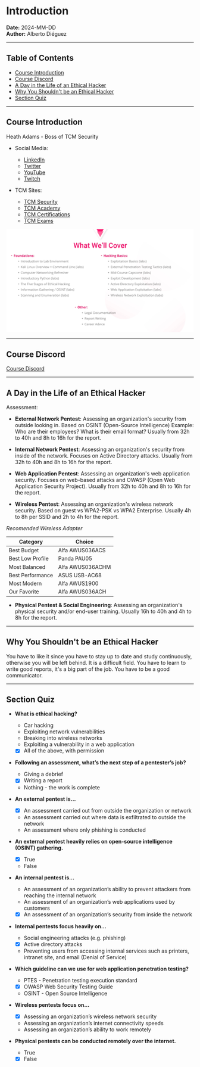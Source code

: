 # Introduction

**Date:** 2024-MM-DD  
**Author:** Alberto Diéguez

---

## Table of Contents
- [Course Introduction](#course-introduction)
- [Course Discord](#course-discord)
- [A Day in the Life of an Ethical Hacker](#a-day-in-the-life-of-an-ethical-hacker)
- [Why You Shouldn't be an Ethical Hacker](#why-you-shouldnt-be-an-ethical-hacker)
- [Section Quiz](#section-quiz)

---

## Course Introduction
Heath Adams - Boss of TCM Security 
- Social Media: 
  - [LinkedIn](https://linkedin.com/in/heathadams )
  - [Twitter](https://x.com/tcmsecurity)
  - [YouTube](https://youtube.com/thecybermentor)
  - [Twitch](https://twitch.tv/thecybermentor)

- TCM Sites:
  - [TCM Security](https://tcm-sec.com)
  - [TCM Academy](htts://academy.tcm-sec.com)
  - [TCM Certifications](htts://certifications.tcm-sec.com)
  - [TCM Exams](htts://exams.tcmsecurity.com)

![What We'll Cover](images/1.png)

---
## Course Discord
[Course Discord](https://discord.gg/tcm)

---

## A Day in the Life of an Ethical Hacker
Assessment:
 - **External Network Pentest**:
 Assessing an organization's security from outside looking in. Based on OSINT (Open-Source Intelligence) Example: Who are their employees? What is their email format? Usually from 32h to 40h and 8h to 16h for the report.

 - **Internal Network Pentest**:
 Assessing an organization's security from inside of the network. Focuses on Active Directory attacks. Usually from 32h to 40h and 8h to 16h for the report.

 - **Web Application Pentest**:
 Assessing an organization's web application security. Focuses on web-based attacks and OWASP (Open Web Application Security Project). Usually from 32h to 40h and 8h to 16h for the report.

- **Wireless Pentest**:
Assessing an organization's wireless network security. Based on guest vs WPA2-PSK vs WPA2 Enterprise. Usually 4h to 8h per SSID and 2h to 4h for the report.

*Recomended Wireless Adapter*

| Category          | Choice            |
|-------------------|-------------------|
| Best Budget       | Alfa AWUS036ACS   |
| Best Low Profile  | Panda PAU05       |
| Most Balanced     | Alfa AWUS036ACHM  |
| Best Performance  | ASUS USB-AC68     |
| Most Modern       | Alfa AWUS1900     |
| Our Favorite      | Alfa AWUS036ACH   |

- **Physical Pentest & Social Engineering**:
Assessing an organization's physical security and/or end-user training. Usually 16h to 40h and 4h to 8h for the report.

---

## Why You Shouldn't be an Ethical Hacker
You have to like it since you have to stay up to date and study continuously, otherwise you will be left behind. It is a difficult field. You have to learn to write good reports, it's a big part of the job. You have to be a good communicator.

---

## Section Quiz
- **What is ethical hacking?**

  - Car hacking
  - Exploiting network vulnerabilities
  - Breaking into wireless networks
  - Exploiting a vulnerability in a web application
  - [x] All of the above, with permission

- **Following an assessment, what’s the next step of a pentester’s job?**
  - Giving a debrief
  - [x] Writing a report
  - Nothing - the work is complete

- **An external pentest is…**
  - [x] An assessment carried out from outside the organization or network
  - An assessment carried out where data is exfiltrated to outside the network
  - An assessment where only phishing is conducted

- **An external pentest heavily relies on open-source intelligence (OSINT) gathering.**
  - [x] True
  - False

- **An internal pentest is…**
  - An assessment of an organization’s ability to prevent attackers from reaching the internal network
  - An assessment of an organization’s web applications used by customers
  - [x] An assessment of an organization’s security from inside the network

- **Internal pentests focus heavily on…**
  - Social engineering attacks (e.g. phishing)
  - [x] Active directory attacks
  - Preventing users from accessing internal services such as printers, intranet site, and email (Denial of Service)

- **Which guideline can we use for web application penetration testing?**
  - PTES - Penetration testing execution standard
  - [x] OWASP Web Security Testing Guide
  - OSINT - Open Source Intelligence

- **Wireless pentests focus on…**
  - [x] Assessing an organization’s wireless network security
  - Assessing an organization’s internet connectivity speeds
  - Assessing an organization’s ability to work remotely

- **Physical pentests can be conducted remotely over the internet.**
  - True
  - [x] False